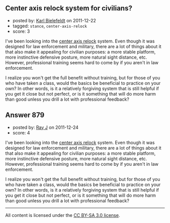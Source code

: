 ## Center axis relock system for civilians?

- posted by: [Karl Bielefeldt](https://stackexchange.com/users/-1/288-karl-bielefeldt) on 2011-12-22
- tagged: `stance`, `center-axis-relock`
- score: 3

I've been looking into the [center axis relock](http://en.wikipedia.org/wiki/Center_Axis_Relock) system.  Even though it was designed for law enforcement and military, there are a lot of things about it that also make it appealing for civilian purposes:  a more stable platform, more instinctive defensive posture, more natural sight distance, etc.  However, professional training seems hard to come by if you aren't in law enforcement.

I realize you won't get the full benefit without training, but for those of you who have taken a class, would the basics be beneficial to practice on your own?  In other words, is it a relatively forgiving system that is still helpful if you get it close but not perfect, or is it something that will do more harm than good unless you drill a lot with professional feedback?


## Answer 879

- posted by: [Ray J](https://stackexchange.com/users/-1/166-ray-j) on 2011-12-24
- score: 4

I've been looking into the [center axis relock](http://en.wikipedia.org/wiki/Center_Axis_Relock) system.  Even though it was designed for law enforcement and military, there are a lot of things about it that also make it appealing for civilian purposes:  a more stable platform, more instinctive defensive posture, more natural sight distance, etc.  However, professional training seems hard to come by if you aren't in law enforcement.

I realize you won't get the full benefit without training, but for those of you who have taken a class, would the basics be beneficial to practice on your own?  In other words, is it a relatively forgiving system that is still helpful if you get it close but not perfect, or is it something that will do more harm than good unless you drill a lot with professional feedback?



---

All content is licensed under the [CC BY-SA 3.0 license](https://creativecommons.org/licenses/by-sa/3.0/).
